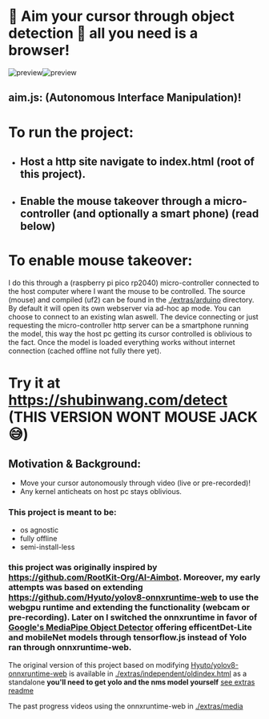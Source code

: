 # 🎯 Aim your cursor through object detection 🎯 all you need is a browser!

![preview](./extras/media/preview.gif)![preview](./extras/media/preview2.gif)

## aim.js: (Autonomous Interface Manipulation)!

# To run the project:

- ## Host a http site navigate to index.html (root of this project).
- ## Enable the mouse takeover through a micro-controller (and optionally a smart phone) (read below)



# To enable mouse takeover:

I do this through a (raspberry pi pico rp2040) micro-controller connected to the host computer where I want the mouse to be controlled. The source (mouse) and compiled (uf2) can be found in the [./extras/arduino](./extras/arduino) directory. By default it will open its own webserver via ad-hoc ap mode. You can choose to connect to an existing wlan aswell. The device connecting or just requesting the micro-controller http server can be a smartphone running the model, this way the host pc getting its cursor controlled is oblivious to the fact. Once the model is loaded everything works without internet connection (cached offline not fully there yet).

# Try it at https://shubinwang.com/detect (THIS VERSION WONT MOUSE JACK 😅)

## Motivation & Background:
- Move your cursor autonomously through video (live or pre-recorded)! 
- Any kernel anticheats on host pc stays oblivious.

### This project is meant to be:

- os agnostic
- fully offline
- semi-install-less


### this project was originally inspired by https://github.com/RootKit-Org/AI-Aimbot. Moreover, my early attempts was based on extending https://github.com/Hyuto/yolov8-onnxruntime-web to use the webgpu runtime and extending the functionality (webcam or pre-recording). Later on I switched the onnxruntime in favor of [Google's MediaPipe Object Detector](https://ai.google.dev/edge/mediapipe/solutions/vision/object_detector) offering efficentDet-Lite and mobileNet models through tensorflow.js instead of Yolo ran through onnxruntime-web.

The original version of this project based on modifying [Hyuto/yolov8-onnxruntime-web](https://github.com/Hyuto/yolov8-onnxruntime-web) is available in [./extras/independent/oldindex.html](./extras/independent/oldindex.html) as a standalone **you'll need to get yolo and the nms model yourself** [see extras readme](./extras/README.MD)

The past progress videos using the onnxruntime-web in [./extras/media](./extras/media)
